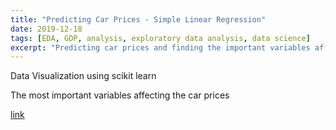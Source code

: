 ```yaml
---
title: "Predicting Car Prices - Simple Linear Regression"
date: 2019-12-18
tags: [EDA, GDP, analysis, exploratory data analysis, data science]
excerpt: "Predicting car prices and finding the important variables affecting the car prices "
---
```

Data Visualization using scikit learn

The most important variables affecting the car prices

[link](https://github.com/Smitan94/Data-Science/blob/master/Linear%20Regression%20-%20Predicting%20Car%20Price.ipynb)

